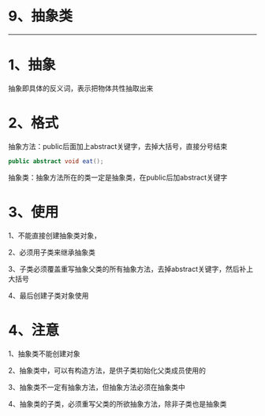 # 9、抽象类

------



# 1、抽象

抽象即具体的反义词，表示把物体共性抽取出来

# 2、格式

抽象方法：public后面加上abstract关键字，去掉大括号，直接分号结束

```java
public abstract void eat();
```

抽象类：抽象方法所在的类一定是抽象类，在public后加abstract关键字

# 3、使用

1、不能直接创建抽象类对象，

2、必须用子类来继承抽象类

3、子类必须覆盖重写抽象父类的所有抽象方法，去掉abstract关键字，然后补上大括号

4、最后创建子类对象使用

# 4、注意

1、抽象类不能创建对象

2、抽象类中，可以有构造方法，是供子类初始化父类成员使用的

3、抽象类不一定有抽象方法，但抽象方法必须在抽象类中

4、抽象类的子类，必须重写父类的所欲抽象方法，除非子类也是抽象类

